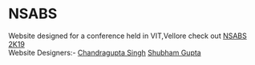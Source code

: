 # NSABS
Website designed for a conference held in VIT,Vellore
check out <a href="https://chandu03.github.io/NSABS/index.html">NSABS 2K19</a><br>
Website Designers:-
  <a href="https://github.com/chandu03">Chandragupta Singh</a>
  <a href="https://github.com/boom213">Shubham Gupta</a>
